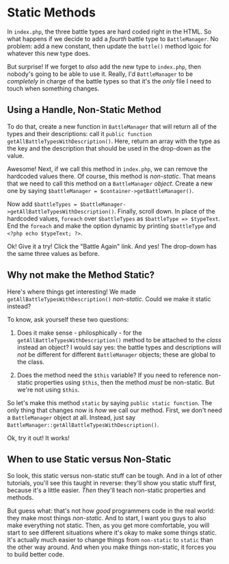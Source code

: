 # Static Methods

In `index.php`, the three battle types are hard coded right in the HTML. So what
happens if we decide to add a *fourth* battle type to `BattleManager`. No problem:
add a new constant, then update the `battle()` method lgoic for whatever this new
type does.

But surprise! If we forget to *also* add the new type to `index.php`, then nobody's
going to be able to use it. Really, I'd `BattleManager` to be *completely* in charge
of the battle types so that it's the *only* file I need to touch when something changes.

## Using a Handle, Non-Static Method

To do that, create a new function in `BattleManager` that will return all of the
types and their descriptions: call it `public function getAllBattleTypesWithDescription()`.
Here, return an array with the type as the key and the description that should be
used in the drop-down as the value.

Awesome! Next, if we call this method in `index.php`, we can remove the hardcoded
values there. Of course, this method is *non-static*. That means that we need to
call this method on a `BattleManager` *object*. Create a new one by saying
`$battleManager = $container->getBattleManager()`.

Now add `$battleTypes = $battleManager->getAllBattleTypesWithDescription()`. Finally,
scroll down. In place of the hardcoded values, `foreach` over `$battleTypes` as
`$battleType => $typeText`. End the `foreach` and make the option dynamic by printing
`$battleType` and `<?php echo $typeText; ?>`.

Ok! Give it a try! Click the "Battle Again" link. And yes! The drop-down has the
same three values as before.

## Why not make the Method Static?

Here's where things get interesting! We made `getAllBattleTypesWithDescription()`
*non-static*. Could we make it static instead?

To know, ask yourself these two questions:

1. Does it make sense - philosphically - for the `getAllBattleTypesWithDescription()`
   method to be attached to the *class* instead an object? I would say yes: the
   battle types and descriptions will *not* be different for different `BattleManager`
   objects; these are global to the class.

2. Does the method need the `$this` variable? If you need to reference non-static
   properties using `$this`, then the method *must* be non-static. But we're not
   using `$this`.

So let's make this method `static` by saying `public static function`. The only
thing that changes now is *how* we call our method. First, we don't need a `BattleManager`
object at all. Instead, just say `BattleManager::getAllBattleTypesWithDescription()`.

Ok, try it out! It works!

## When to use Static versus Non-Static

So look, this static versus non-static stuff can be tough. And in a lot of other
tutorials, you'll see this taught in reverse: they'll show you static stuff first,
because it's a little easier. *Then* they'll teach non-static properties and methods.

But guess what: that's not how *good* programmers code in the real world: they make
most things *non-static*. And to start, I want you guys to also make everything not
static. Then, as you get more comfortable, you will start to see different situations
where it's okay to make some things static. It's actually much easier to change things
from `non-static` to `static` than the other way around. And when you make things
non-static, it forces you to build better code.
